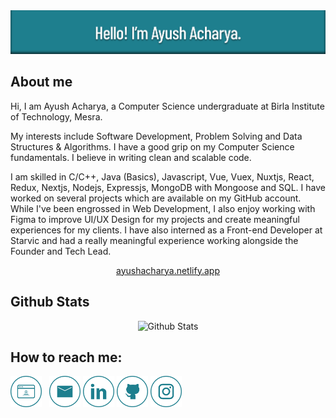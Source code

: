 <div align="center">
    <img src="https://github.com/jash139/jash139/blob/main/images/github-banner.png" alt="Hello! I'm Ayush Acharya." />
</div>

<h2>About me</h2>

<p>Hi, I am Ayush Acharya, a Computer Science undergraduate at Birla Institute of Technology, Mesra.</p>

<p>My interests include Software Development, Problem Solving and Data Structures & Algorithms. I have a good grip on my Computer Science fundamentals. I believe in writing clean and scalable code.</p>

<p>I am skilled in C/C++, Java (Basics), Javascript, Vue, Vuex, Nuxtjs, React, Redux, Nextjs, Nodejs, Expressjs, MongoDB with Mongoose and SQL. I have worked on several projects which are available on my GitHub account. While I've been engrossed in Web Development, I also enjoy working with Figma to improve UI/UX Design for my projects and create meaningful experiences for my clients. I have also interned as a Front-end Developer at Starvic and had a really meaningful experience working alongside the Founder and Tech Lead.</p>

<p align="center">
    <a href="https://ayushacharya.netlify.app" target="_blank">
        ayushacharya.netlify.app
    </a>
</p>

<h2>Github Stats</h2>

<p align="center">
    <img src="https://github-readme-stats.vercel.app/api?username=jash139&count_private=true&show_icons=true&theme=react" alt="Github Stats" />
</p>

<h2>How to reach me:</h2>

[<img src="https://github.com/jash139/jash139/blob/main/images/portfolio-icon.png" alt="Portfolio" height="50" width="50" />](https://ayushacharya.netlify.app)
&nbsp;
[<img src="https://github.com/jash139/jash139/blob/main/images/email-icon.png" alt="Email" height="50" width="50" />](mailto:ayushacharya1309@gmail.com)
[<img src="https://github.com/jash139/jash139/blob/main/images/linkedin-icon.png" alt="Linkedin" height="50" width="50" />](https://www.linkedin.com/in/ayush-acharya-5a2178203)
[<img src="https://github.com/jash139/jash139/blob/main/images/github-icon.png" alt="Github" height="50" width="50" />](https://github.com/jash139)
[<img src="https://github.com/jash139/jash139/blob/main/images/instagram-icon.png" alt="Instagram" height="50" width="50" />](https://www.instagram.com/_ayushacharya/)